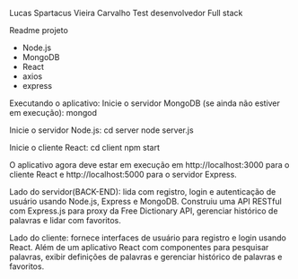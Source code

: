 Lucas Spartacus Vieira Carvalho
Test desenvolvedor Full stack

Readme projeto

- Node.js 
- MongoDB
- React
- axios
- express

Executando o aplicativo:
Inicie o servidor MongoDB (se ainda não estiver em execução):
mongod

Inicie o servidor Node.js:
cd server
node server.js

Inicie o cliente React:
cd client 
npm start

O aplicativo agora deve estar em execução em http://localhost:3000 para o cliente React e http://localhost:5000 para o servidor Express.

Lado do servidor(BACK-END): lida com registro, login e autenticação de usuário usando Node.js, Express e MongoDB. Construiu uma API RESTful com Express.js para proxy da Free Dictionary API, gerenciar histórico de palavras e lidar com favoritos.

Lado do cliente: fornece interfaces de usuário para registro e login usando React. Além de um aplicativo React com componentes para pesquisar palavras, exibir definições de palavras e gerenciar histórico de palavras e favoritos.
